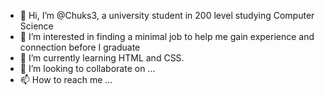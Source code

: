 - 👋 Hi, I’m @Chuks3, a university student in 200 level studying Computer Science 
- 👀 I’m interested in finding a minimal job to help me gain experience and connection before I graduate 
- 🌱 I’m currently learning HTML and CSS.
- 💞️ I’m looking to collaborate on ...
- 📫 How to reach me ...

<!---
Chuks3/Chuks3 is a ✨ special ✨ repository because its `README.md` (this file) appears on your GitHub profile.
You can click the Preview link to take a look at your changes.
--->
